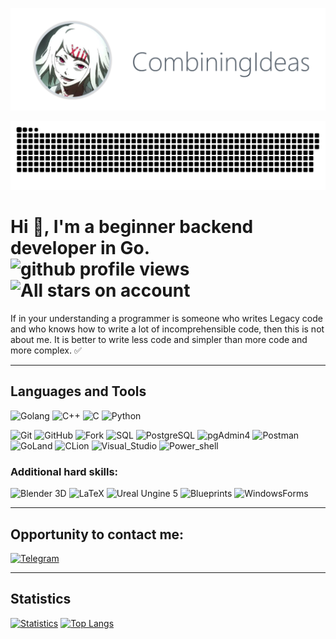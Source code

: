 ![Avatar](https://github.com/CombiningIdeas/CombiningIdeas/blob/main/images/Avatar%232.png)

![dynamics image](https://github.com/CombiningIdeas/CombiningIdeas/blob/main/images/contributions.svg)

# Hi :wave:, I'm a beginner backend developer in Go. ![github profile views](https://komarev.com/ghpvc/?username=CombiningIdeas&color=brightgreen&styles=plastic&base=1000) ![All stars on account](https://img.shields.io/github/stars/CombiningIdeas?style=plastic)


If in your understanding a programmer is someone who writes Legacy code and who knows how to write a lot of incomprehensible code, then this is not about me.
It is better to write less code and simpler than more code and more complex. :white_check_mark:

---

## Languages and Tools
![Golang](https://img.shields.io/badge/Golang-00CED1?style=for-the-badge&logo=go&logoColor=00008B)
![C++](https://img.shields.io/badge/C++-000000?style=for-the-badge&logo=C%2b%2b&logoColor=FF0000)
![C](https://img.shields.io/badge/C-DCDCDC?style=for-the-badge&logo=C&logoColor=696969)
![Python](https://img.shields.io/badge/Python-87CEEB?style=for-the-badge&logo=python&logoColor=FFFF00)

![Git](https://img.shields.io/badge/git-000080)
![GitHub](https://img.shields.io/badge/github-0000FF)
![Fork](https://img.shields.io/badge/fork-00FFFF)
![SQL](https://img.shields.io/badge/SQL-00FF05)
![PostgreSQL](https://img.shields.io/badge/PostgreSQL-998910)
![pgAdmin4](https://img.shields.io/badge/pgAdmin4-808000)
![Postman](https://img.shields.io/badge/Postman-FFFF00)
![GoLand](https://img.shields.io/badge/GoLand-800085)
![CLion](https://img.shields.io/badge/CLion-B0C0F5)
![Visual_Studio](https://img.shields.io/badge/Visual_Studio-FF00FF) 
![Power_shell](https://img.shields.io/badge/Markdown-FF5555)

### Additional hard skills:

![Blender 3D](https://img.shields.io/badge/Blender_3D-F95305) 
![LaTeX](https://img.shields.io/badge/LaTeX-50F115) 
![Ureal Ungine 5](https://img.shields.io/badge/Ureal_Ungine_5-50F0F5) 
![Blueprints](https://img.shields.io/badge/Blueprints-231AB5)
![WindowsForms](https://img.shields.io/badge/Windows_Forms-203185)

---

## Opportunity to contact me:

[![Telegram](https://img.shields.io/badge/Telegram-0F0F0F?style=for-the-badge&logo=telegram&logoColor=00CED1)](https://t.me/BackendDeveloperGolang)

---

## Statistics

[![Statistics](https://github-readme-stats.vercel.app/api?username=CombiningIdeas&count_private=true&show_icons=true&theme=radical)](https://github.com/anuraghazra/github-readme-stats) 
[![Top Langs](https://github-readme-stats.vercel.app/api/top-langs/?username=CombiningIdeas&count_private=true&layout=donut&theme=tokyonight)](https://github.com/anuraghazra/github-readme-stats)
